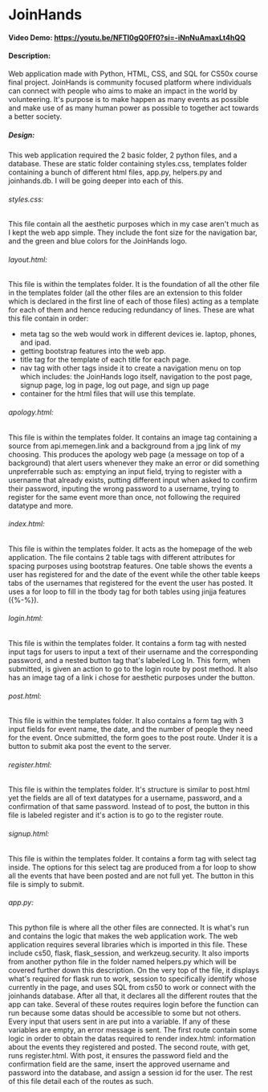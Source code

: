 # JoinHands
#### Video Demo:  <https://youtu.be/NFTl0gQ0Ff0?si=-iNnNuAmaxLt4hQQ>
#### Description:
Web application made with Python, HTML, CSS, and SQL for CS50x course final project. 
JoinHands is community focused platform where individuals can connect with people who aims to make an impact in the world by volunteering. 
It's purpose is to make happen as many events as possible and make use of as many human power as possible to together act towards a better society. 
##### Design:
This web application required the 2 basic folder, 2 python files, and a database. These are static folder containing styles.css, templates folder containing a bunch of different html files, app.py, helpers.py and joinhands.db. I will be going deeper into each of this. 
###### styles.css:
This file contain all the aesthetic purposes which in my case aren't much as I kept the web app simple. They include the font size for the navigation bar, and the green and blue colors for the JoinHands logo. 
###### layout.html:
This file is within the templates folder. It is the foundation of all the other file in the templates folder (all the other files are an extension to this folder which is declared in the first line of each of those files) acting as a template for each of them and hence reducing redundancy of lines. 
These are what this file contain in order:
- meta tag so the web would work in different devices ie. laptop, phones, and ipad. 
- getting bootstrap features into the web app.
- title tag for the template of each title for each page.
- nav tag with other tags inside it to create a navigation menu on top which includes: the JoinHands logo itself, navigation to the post page, signup page, log in page, log out page, and sign up page
- container for the html files that will use this template.
###### apology.html:
This file is within the templates folder. It contains an image tag containing a source from api.memegen.link and a background from a jpg link of my choosing. This produces the apology web page (a message on top of a background) that alert users whenever they make an error or did something unpreferrable such as: emptying an input field, trying to register with a username that already exists, putting different input when asked to confirm their password, inputing the wrong password to a username, trying to register for the same event more than once, not following the required datatype and more. 
###### index.html:
This file is within the templates folder. It acts as the homepage of the web application. The file contains 2 table tags with different attributes for spacing purposes using bootstrap features. One table shows the events a user has registered for and the date of the event while the other table keeps tabs of the usernames that registered for the event the user has posted. It uses a for loop to fill in the tbody tag for both tables using jinjja features ({%-%}). 
###### login.html:
This file is within the templates folder. It contains a form tag with nested input tags for users to input a text of their username and the corresponding password, and a nested button tag that's labeled Log In. This form, when submitted, is given an action to go to the login route by post method. It also has an image tag of a link i chose for aesthetic purposes under the button. 
###### post.html:
This file is within the templates folder. It also contains a form tag with 3 input fields for event name, the date, and the number of people they need for the event. Once submitted, the form goes to the post route. Under it is a button to submit aka post the event to the server. 
###### register.html:
This file is within the templates folder. It's structure is similar to post.html yet the fields are all of text datatypes for a username, password, and a confirmation of that same password. Instead of to post, the button in this file is labeled register and it's action is to go to the register route. 
###### signup.html:
This file is within the templates folder. It contains a form tag with select tag inside. The options for this select tag are produced from a for loop to show all the events that have been posted and are not full yet. The button in this file is simply to submit. 
###### app.py:
This python file is where all the other files are connected. It is what's run and contains the logic that makes the web application work. The web application requires several libraries which is imported in this file. These include cs50, flask, flask_session, and werkzeug.security. It also imports from another python file in the folder named helpers.py which will be covered further down this description. On the very top of the file, it displays what's required for flask run to work, session to specifically identify whose currently in the page, and uses SQL from cs50 to work or connect with the joinhands database. After all that, it declares all the different routes that the app can take. Several of these routes requires login before the function can run because some datas should be accessible to some but not others. 
Every input that users sent in are put into a variable. If any of these variables are empty, an error message is sent.
The first route contain some logic in order to obtain the datas required to render index.html: information about the events they registered and posted. The second route, with get, runs register.html. With post, it ensures the password field and the confirmation field are the same, insert the approved username and password into the database, and assign a session id for the user. The rest of this file detail each of the routes as such.
